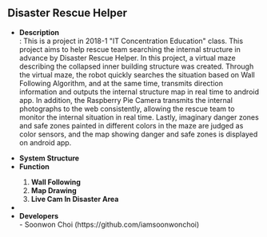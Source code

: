 <h2><b>Disaster Rescue Helper</b></h1>
<ul>
  <p>
  <li><b>Description</b></li>
  : This is a project in 2018-1 "IT Concentration Education" class. This project aims to help rescue team searching the internal structure in advance by Disaster Rescue Helper. In this project, a virtual maze describing the collapsed inner building structure was created. Through the virtual maze, the robot quickly searches the situation based on Wall Following Algorithm, and at the same time, transmits direction information and outputs the internal structure map in real time to android app. In addition, the Raspberry Pie Camera transmits the internal photographs to the web consistently, allowing the rescue team to monitor the internal situation in real time. Lastly, imaginary danger zones and safe zones painted in different colors in the maze are judged as color sensors, and the map showing danger and safe zones is displayed on android app.</p>
  <li><b>System Structure</b></li>
  <li><b>Function</b></li>
  <ol>
    <li><b>Wall Following</b></li>
    <li><b>Map Drawing</b></li>
    <li><b>Live Cam In Disaster Area</b></li>
  </ol>
  <li><b></b></li>
  <li><b>Developers</b></li>
  - Soonwon Choi (https://github.com/iamsoonwonchoi)
</ul>
